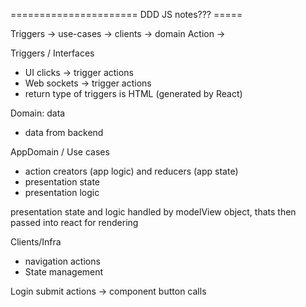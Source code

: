 ====================== DDD JS notes??? =====

Triggers -> use-cases -> clients -> domain
Action -> 

Triggers / Interfaces
* UI clicks -> trigger actions
* Web sockets -> trigger actions
* return type of triggers is HTML (generated by React)

Domain: data
* data from backend 

AppDomain / Use cases
* action creators (app logic) and reducers (app state)
* presentation state
* presentation logic 

presentation state and logic handled by modelView object, 
thats then passed into react for rendering

Clients/Infra
* navigation actions
* State management 

Login submit actions
-> component button calls 
